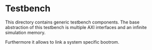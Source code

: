 # Testbench

This directory contains generic testbench components. The base abstraction of
this testbench is multiple AXI interfaces and an infinite simulation memory.

Furthermore it allows to link a system specific bootrom.

